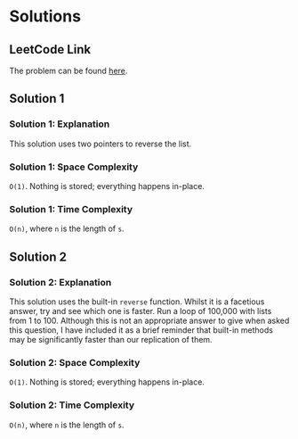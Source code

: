 # Solutions

## LeetCode Link

The problem can be found [here](https://leetcode.com/problems/reverse-string/).

## Solution 1

### Solution 1: Explanation

This solution uses two pointers to reverse the list.

### Solution 1: Space Complexity

`O(1)`. Nothing is stored; everything happens in-place.

### Solution 1: Time Complexity

`O(n)`, where `n` is the length of `s`.

## Solution 2

### Solution 2: Explanation

This solution uses the built-in `reverse` function.
Whilst it is a facetious answer, try and see which one is
faster. Run a loop of 100,000 with lists from 1 to 100.
Although this is not an appropriate answer to give when
asked this question, I have included it as a brief
reminder that built-in methods may be significantly
faster than our replication of them.

### Solution 2: Space Complexity

`O(1)`. Nothing is stored; everything happens in-place.

### Solution 2: Time Complexity

`O(n)`, where `n` is the length of `s`.
